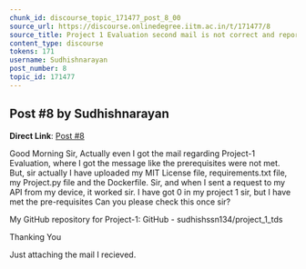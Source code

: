 ```yaml
---
chunk_id: discourse_topic_171477_post_8_00
source_url: https://discourse.onlinedegree.iitm.ac.in/t/171477/8
source_title: Project 1 Evaluation second mail is not correct and reports files missing while they are present
content_type: discourse
tokens: 171
username: Sudhishnarayan
post_number: 8
topic_id: 171477
---
```


## Post #8 by Sudhishnarayan

**Direct Link**: [Post #8](https://discourse.onlinedegree.iitm.ac.in/t/171477/8)

Good Morning Sir, Actually even I got the mail regarding Project-1 Evaluation, where I got the message like the prerequisites were not met. But, sir actually I have uploaded my MIT License file, requirements.txt file, my Project.py file and the Dockerfile. Sir, and when I sent a request to my API from my device, it worked sir. I have got 0 in my project 1 sir, but I have met the pre-requisites Can you please check this once sir?

My GitHub repository for Project-1: GitHub - sudhishssn134/project_1_tds

Thanking You

Just attaching the mail I recieved.
